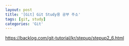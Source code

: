 ```yaml
---
layout: post
title: '[Git] Git Study용 공부 주소'
tags: [git, study]
categories: 'Git'
---
```




https://backlog.com/git-tutorial/kr/stepup/stepup2_6.html
